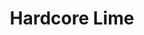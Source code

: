 ---
title: Hardcore Lime
type: channel
channel: hardcorelime
menu:
  main:
    parent: Channels
videos:
- kPyC2rExRDc
- C7hQQhKxaL8
- ZFBilhX_QyQ
- rDL0V6mYlVY
- u-o6CwdRHgM
- zngm2KqLhbk
- x0YvJWwx7fE
---